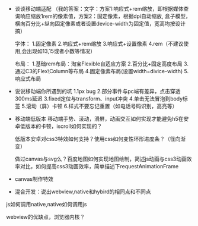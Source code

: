 - 谈谈移动端适配
（我的答案：文字：方案1:响应式+rem缩放，即根据媒体查询响应缩放1rem的像素值，方案2：固定像素，根据dpi自动缩放,
盒子模型，横向百分比+纵向固定像素或者设置device-width为固定值，宽高均按设计搞）

	字体：
		1.固定像素
		2.响应式+rem缩放
		3.响应式+设置像素
		4.rem（不建议使用,会出现如13,15或者小数等情况）


	布局：
		1.基础rem布局：淘宝Flexible自适应方案
		2.百分比+固定高度布局
		3.通过C3的Flex\Column等布局
		4.固定像素布局(设置width=divice-width)
		5.响应式布局


- 说说移动端你所遇到的坑
	1.1px bug
	2.部分事件与pc端有差异，点击穿透300ms延迟
	3.fixed定位与transform、input冲突
	4.单击无法冒泡到body标签
	5.滚动（屏）卡顿
	6.样式不要忘记重置（如电话号码识别，高亮等）

- 移动端低版本
	移动端手势、滚动，滑屏，动画交互如何实现才能避免h5在安卓低版本的卡顿，iscroll如何实现的？

	低版本安卓对css3特效如何支持？使用css如何变性环形进度条？（径向渐变）

	做过canvas与svg么？百度地图如何实现地图绘制，简述js动画与css3动画效率对比，如何提高css3动画效率，简单描述下requestAnimationFrame

- canvas制作特效

- 混合开发：说出webview,native和hybird的相同点和不同点

js如何调用native,native如何调用js

webview的优缺点，浏览器内核？